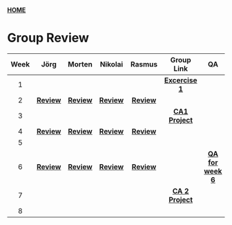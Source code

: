 [**HOME**](index.md)



# Group Review


| Week  | Jörg | Morten | Nikolai | Rasmus |  Group Link |  QA  |
|:----: |:----:|:------:|:-------:|:------:|:-----------:|:----:|
|   1   |      |        |         |        |<a href="https://docs.google.com/document/d/1rLwf_K6mjhG_w0M2ShIjpAX_oaexI8qpa7Aco9l9KDw/edit?usp=sharing" target="_blank">**Excercise 1**</a>  |  |
|   2   |<a href="https://www.joergoertel.com/week2/" target="_blank">**Review**</a>|<a href="https://www.mortenfeldtstudent.dk/SP2/index.html" target="_blank">**Review**</a>|<a href="http://techjahn.dk/NetworkWeek" target="_blank">**Review**</a>|<a href="https://rasmusporse.dk/NetworkAssignment/" target="_blank">**Review**</a>| ||
|   3   |     |        |         |        |<a href="https://techjahn.dk/CA1/" target="_blank">**CA1 Project**</a> ||
|   4   |<a href="https://www.joergoertel.com/ca2/" target="_blank">**Review**</a>|<a href="https://www.mortenfeldtstudent.dk/SP3/" target="_blank">**Review**</a>|<a href="https://techjahn.dk/SP3/" target="_blank">**Review**</a>|<a href="https://github.com/RPorse/TrialExamJPA" target="_blank">**Review**</a>| ||
|5| | | | | ||
|6|[**Review**](groupreviewWeek6.md)|[**Review**](groupreviewWeek6.md)|[**Review**](groupreviewWeek6.md)|[**Review**](groupreviewWeek6.md)|  |[**QA for week 6**](wee6Questions.md)|
|7||||| [**CA 2 Project**](ca2.md) ||
|8||||| ||

